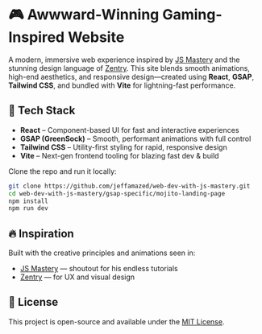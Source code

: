 # 🎮 Awwward-Winning Gaming-Inspired Website

A modern, immersive web experience inspired by [JS Mastery](https://www.youtube.com/c/jsmastery) and the stunning design language of [Zentry](https://zentry.com). This site blends smooth animations, high-end aesthetics, and responsive design—created using **React**, **GSAP**, **Tailwind CSS**, and bundled with **Vite** for lightning-fast performance.

## 🚀 Tech Stack

- **React** – Component-based UI for fast and interactive experiences
- **GSAP (GreenSock)** – Smooth, performant animations with full control
- **Tailwind CSS** – Utility-first styling for rapid, responsive design
- **Vite** – Next-gen frontend tooling for blazing fast dev & build

Clone the repo and run it locally:

```bash
git clone https://github.com/jeffamazed/web-dev-with-js-mastery.git
cd web-dev-with-js-mastery/gsap-specific/mojito-landing-page
npm install
npm run dev
```

## 🔥 Inspiration

Built with the creative principles and animations seen in:

- [JS Mastery](https://www.youtube.com/c/jsmastery) — shoutout for his endless tutorials
- [Zentry](https://zentry.com) — for UX and visual design

## 📄 License

This project is open-source and available under the [MIT License](LICENSE).
